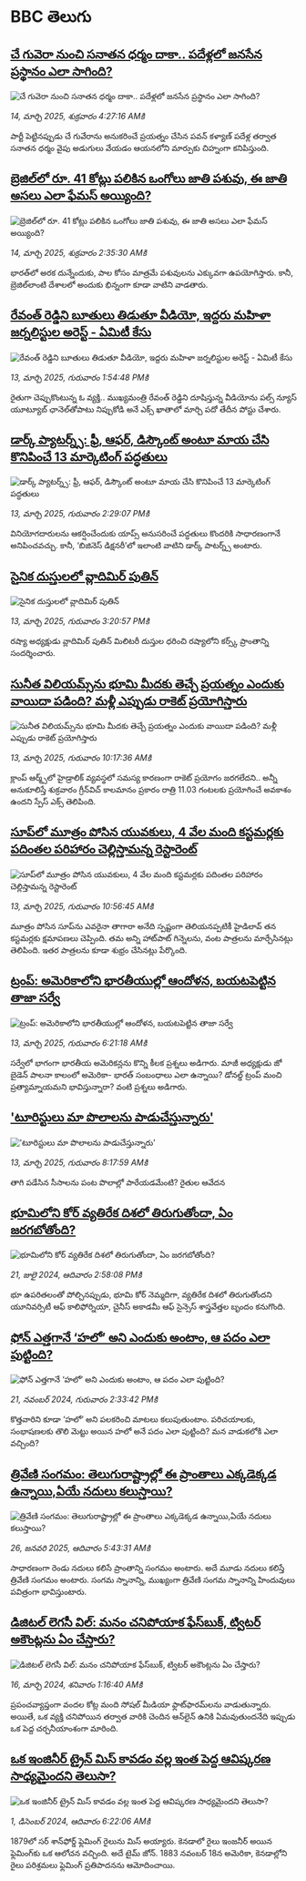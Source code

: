 # BBC తెలుగు## [చే గువెరా నుంచి సనాతన ధర్మం దాకా.. పదేళ్లలో జనసేన ప్రస్థానం ఎలా సాగింది?](https://www.bbc.com/telugu/articles/c8x49kkn7gqo?at_campaign=githubrss)![చే గువెరా నుంచి సనాతన ధర్మం దాకా.. పదేళ్లలో జనసేన ప్రస్థానం ఎలా సాగింది?](https://ichef.bbci.co.uk/ace/standard/240/cpsprodpb/dcb6/live/93dad1c0-008f-11f0-b50e-9d086302645f.jpg)_14, మార్చి 2025, శుక్రవారం 4:27:16 AMకి_పార్టీ పెట్టినప్పుడు చే గువేరాను అనుకరించే ప్రయత్నం చేసిన పవన్ కళ్యాణ్ పదేళ్ల తర్వాత సనాతన ధర్మం వైపు అడుగులు వేయడం ఆయనలోని మార్పుకు చిహ్నంగా కనిపిస్తుంది.## [బ్రెజిల్‌లో రూ. 41 కోట్లు పలికిన ఒంగోలు జాతి పశువు, ఈ జాతి అసలు ఎలా  ఫేమస్ అయ్యింది? ](https://www.bbc.com/telugu/articles/cr42kdpq1zdo?at_campaign=githubrss)![బ్రెజిల్‌లో రూ. 41 కోట్లు పలికిన ఒంగోలు జాతి పశువు, ఈ జాతి అసలు ఎలా  ఫేమస్ అయ్యింది? ](https://ichef.bbci.co.uk/ace/standard/240/cpsprodpb/4c78/live/068a6d10-000f-11f0-b50e-9d086302645f.jpg)_14, మార్చి 2025, శుక్రవారం 2:35:30 AMకి_భారత్‌లో అరక దున్నేందుకు, పాల కోసం మాత్రమే పశువులను ఎక్కువగా ఉపయోగిస్తారు. కానీ, బ్రెజిల్‌లాంటి దేశాలలో అందుకు భిన్నంగా కూడా వాటిని వాడతారు.## [రేవంత్ రెడ్డిని బూతులు తిడుతూ వీడియో, ఇద్దరు మహిళా జర్నలిస్టుల అరెస్ట్ - ఏమిటీ కేసు](https://www.bbc.com/telugu/articles/cd65wx4p9g9o?at_campaign=githubrss)![రేవంత్ రెడ్డిని బూతులు తిడుతూ వీడియో, ఇద్దరు మహిళా జర్నలిస్టుల అరెస్ట్ - ఏమిటీ కేసు](https://ichef.bbci.co.uk/ace/standard/240/cpsprodpb/33e0/live/dbf0cdf0-000a-11f0-8482-95fc1747d814.jpg)_13, మార్చి 2025, గురువారం 1:54:48 PMకి_రైతుగా చెప్పుకొంటున్న ఓ వ్యక్తి.. ముఖ్యమంత్రి రేవంత్ రెడ్డిని దూషిస్తున్న వీడియోను పల్స్ న్యూస్ యూట్యూబ్ ఛానెల్‌‌తోపాటు నిప్పుకోడి అనే ఎక్స్ ఖాతాలో మార్చి పదో తేదీన పోస్టు చేశారు.## [డార్క్ ప్యాటర్న్స్:  ఫ్రీ, ఆఫర్, డిస్కౌంట్ అంటూ మాయ చేసి కొనిపించే 13 మార్కెటింగ్ పద్ధతులు](https://www.bbc.com/telugu/articles/c62qp2we1j4o?at_campaign=githubrss)![డార్క్ ప్యాటర్న్స్:  ఫ్రీ, ఆఫర్, డిస్కౌంట్ అంటూ మాయ చేసి కొనిపించే 13 మార్కెటింగ్ పద్ధతులు](https://ichef.bbci.co.uk/ace/standard/240/cpsprodpb/5f63/live/246a4f00-0017-11f0-8d1c-b19460b8e7fb.jpg)_13, మార్చి 2025, గురువారం 2:29:07 PMకి_వినియోగదారులను ఆకర్షించేందుకు యాప్స్ అనుసరించే పద్ధతులు కొందరికి సాధారణంగానే అనిపించవచ్చు. కానీ, ‘బిజినెస్ డిక్షనరీ’లో ఇలాంటి వాటిని డార్క్ పాటర్న్స్ అంటారు.## [సైనిక దుస్తులలో వ్లాదిమిర్ పుతిన్](https://www.bbc.com/telugu/articles/c39v4440wjyo?at_campaign=githubrss)![సైనిక దుస్తులలో వ్లాదిమిర్ పుతిన్](https://ichef.bbci.co.uk/ace/standard/240/cpsprodpb/8f7a/live/ea211900-001b-11f0-b50e-9d086302645f.jpg)_13, మార్చి 2025, గురువారం 3:20:57 PMకి_రష్యా అధ్యక్షుడు వ్లాదిమిర్ పుతిన్ మిలిటరీ దుస్తుల ధరించి రష్యాలోని కర్స్క్ ప్రాంతాన్ని సందర్శించారు.## [సునీత విలియమ్స్‌ను భూమి మీదకు తెచ్చే ప్రయత్నం ఎందుకు వాయిదా పడింది? మళ్లీ ఎప్పుడు రాకెట్ ప్రయోగిస్తారు](https://www.bbc.com/telugu/articles/cx2g0q12rjgo?at_campaign=githubrss)![సునీత విలియమ్స్‌ను భూమి మీదకు తెచ్చే ప్రయత్నం ఎందుకు వాయిదా పడింది? మళ్లీ ఎప్పుడు రాకెట్ ప్రయోగిస్తారు](https://ichef.bbci.co.uk/ace/standard/240/cpsprodpb/3e10/live/b8f09a90-ffee-11ef-89b8-6f8a578323da.jpg)_13, మార్చి 2025, గురువారం 10:17:36 AMకి_క్లాంప్ ఆర్మ్స్‌లో హైడ్రాలిక్ వ్యవస్థలో సమస్య కారణంగా రాకెట్ ప్రయోగం జరగలేదని.. అన్నీ అనుకూలిస్తే శుక్రవారం గ్రీన్‌విచ్ కాలమానం ప్రకారం రాత్రి 11.03 గంటలకు ప్రయోగించే అవకాశం ఉందని స్పేస్ ఎక్స్ తెలిపింది.## [సూప్‌లో మూత్రం పోసిన యువకులు, 4 వేల మంది కస్టమర్లకు పదింతల పరిహారం చెల్లిస్తామన్న రెస్టారెంట్](https://www.bbc.com/telugu/articles/c9wpxd4nrxqo?at_campaign=githubrss)![సూప్‌లో మూత్రం పోసిన యువకులు, 4 వేల మంది కస్టమర్లకు పదింతల పరిహారం చెల్లిస్తామన్న రెస్టారెంట్](https://ichef.bbci.co.uk/ace/standard/240/cpsprodpb/8ecb/live/3a1168d0-fff3-11ef-b50e-9d086302645f.jpg)_13, మార్చి 2025, గురువారం 10:56:45 AMకి_మూత్రం పోసిన సూప్‌ను ఎవరైనా తాగారా అనేది స్పష్టంగా తెలియనప్పటికీ హైడిలావ్ తన కస్టమర్లకు క్షమాపణలు చెప్పింది. 
తమ అన్ని హాట్‌పాట్ గిన్నెలను, వంట పాత్రలను మార్చేసినట్లు తెలిపింది. ఇతర పాత్రలను కూడా శుభ్రం  చేసినట్లు పేర్కొంది.## [ట్రంప్: అమెరికాలోని భారతీయుల్లో ఆందోళన, బయటపెట్టిన తాజా సర్వే](https://www.bbc.com/telugu/articles/cn891n0x7v8o?at_campaign=githubrss)![ట్రంప్: అమెరికాలోని భారతీయుల్లో ఆందోళన, బయటపెట్టిన తాజా సర్వే](https://ichef.bbci.co.uk/ace/standard/240/cpsprodpb/237b/live/b4184b80-ff12-11ef-a8b1-950887ddc6e5.jpg)_13, మార్చి 2025, గురువారం 6:21:18 AMకి_సర్వేలో భాగంగా భారతీయ అమెరికన్లను కొన్ని కీలక ప్రశ్నలు అడిగారు. మాజీ అధ్యక్షుడు జో బైడెన్ పాలనా కాలంలో అమెరికా- భారత్ సంబంధాలు ఎలా ఉన్నాయి? డోనల్డ్ ట్రంప్ మంచి ప్రత్యామ్నాయమని భావిస్తున్నారా? వంటి ప్రశ్నలు అడిగారు.## ['టూరిస్టులు మా పొలాలను పాడుచేస్తున్నారు'](https://www.bbc.com/telugu/articles/c30m1z5mjr9o?at_campaign=githubrss)!['టూరిస్టులు మా పొలాలను పాడుచేస్తున్నారు'](https://ichef.bbci.co.uk/ace/standard/240/cpsprodpb/3fe8/live/26f806f0-ffe4-11ef-8c3d-b7dcc7510cb1.jpg)_13, మార్చి 2025, గురువారం 8:17:59 AMకి_తాగి పడేసిన సీసాలను పంట పొలాల్లో పారేయడమేంటి? రైతుల ఆవేదన## [భూమిలోని కోర్ వ్యతిరేక దిశలో తిరుగుతోందా, ఏం జరగబోతోంది?](https://www.bbc.com/telugu/articles/crgr7rnd7g4o?at_campaign=githubrss)![భూమిలోని కోర్ వ్యతిరేక దిశలో తిరుగుతోందా, ఏం జరగబోతోంది?](https://ichef.bbci.co.uk/ace/standard/240/cpsprodpb/cc28/live/4457bc00-3ec3-11ef-b2f4-77406157b906.jpg)_21, జులై 2024, ఆదివారం 2:58:08 PMకి_భూ ఉపరితలంతో పోల్చినప్పుడు, భూమి కోర్ నెమ్మదిగా, వ్యతిరేక దిశలో తిరుగుతోందని యూనివర్సిటీ ఆఫ్ కాలిఫోర్నియా, చైనీస్ అకాడమీ ఆఫ్ సైన్సెస్‌ శాస్త్రవేత్తల బృందం కనుగొంది.## [ఫోన్ ఎత్తగానే ‘హలో’ అని ఎందుకు అంటాం, ఆ పదం ఎలా పుట్టింది?](https://www.bbc.com/telugu/articles/cgj7x7gdjq4o?at_campaign=githubrss)![ఫోన్ ఎత్తగానే ‘హలో’ అని ఎందుకు అంటాం, ఆ పదం ఎలా పుట్టింది?](https://ichef.bbci.co.uk/ace/standard/240/cpsprodpb/0618/live/7a20ebb0-a807-11ef-b21e-5359bd56d02f.jpg)_21, నవంబర్ 2024, గురువారం 2:33:42 PMకి_కొత్తవారిని కూడా ‘హలో’ అని పలకరించి మాటలు కలుపుతుంటాం.  పరిచయాలకు, సంభాషణలకు తొలి మెట్టు అయిన హలో అనే పదం ఎలా పుట్టింది? మన వాడుకలోకి ఎలా వచ్చింది?## [త్రివేణి సంగమం: తెలుగురాష్ట్రాల్లో ఈ ప్రాంతాలు ఎక్కడెక్కడ ఉన్నాయి,ఏయే నదులు కలుస్తాయి? ](https://www.bbc.com/telugu/articles/cz7elrr17jeo?at_campaign=githubrss)![త్రివేణి సంగమం: తెలుగురాష్ట్రాల్లో ఈ ప్రాంతాలు ఎక్కడెక్కడ ఉన్నాయి,ఏయే నదులు కలుస్తాయి? ](https://ichef.bbci.co.uk/ace/standard/240/cpsprodpb/9dad/live/7f50e780-da42-11ef-a37f-eba91255dc3d.jpg)_26, జనవరి 2025, ఆదివారం 5:43:31 AMకి_సాధారణంగా రెండు నదులు కలిసే ప్రాంతాన్ని సంగమం అంటారు. అదే మూడు నదులు కలిస్తే త్రివేణి సంగమం అంటారు. సంగమ స్నానాన్ని, ముఖ్యంగా త్రివేణి సంగమ స్నానాన్ని హిందువులు పవిత్రంగా భావిస్తుంటారు.## [డిజిటల్ లెగసీ విల్: మనం చనిపోయాక ఫేస్‌బుక్, ట్విటర్‌ అకౌంట్లను ఏం చేస్తారు?](https://www.bbc.com/telugu/articles/cx0zl1qeyq2o?at_campaign=githubrss)![డిజిటల్ లెగసీ విల్: మనం చనిపోయాక ఫేస్‌బుక్, ట్విటర్‌ అకౌంట్లను ఏం చేస్తారు?](https://ichef.bbci.co.uk/ace/standard/240/cpsprodpb/bea2/live/2323ffd0-e2d4-11ee-9410-0f893255c2a0.jpg)_16, మార్చి 2024, శనివారం 1:16:40 AMకి_ప్రపంచవ్యాప్తంగా వందల కోట్ల మంది సోషల్ మీడియా ఫ్లాట్‌ఫారమ్‌లను వాడుతున్నారు. అయితే, ఒక వ్యక్తి చనిపోయిన తర్వాత వారికి చెందిన ఆన్‌లైన్ ఉనికి ఏమవుతుందనేది ఇప్పుడు ఒక పెద్ద చర్చనీయాంశంగా మారింది.## [ఒక ఇంజినీర్ ట్రైన్ మిస్ కావడం వల్ల ఇంత పెద్ద ఆవిష్కరణ సాధ్యమైందని తెలుసా?](https://www.bbc.com/telugu/articles/c774y4mdrgdo?at_campaign=githubrss)![ఒక ఇంజినీర్ ట్రైన్ మిస్ కావడం వల్ల ఇంత పెద్ద ఆవిష్కరణ సాధ్యమైందని తెలుసా?](https://ichef.bbci.co.uk/ace/standard/240/cpsprodpb/d07c/live/d2f92490-ab19-11ef-8264-5f9791599833.jpg)_1, డిసెంబర్ 2024, ఆదివారం 6:22:06 AMకి_1879లో సర్ శాన్‌ఫోర్డ్ ఫ్లెమింగ్ రైలును మిస్ అయ్యారు. కెనడాలో రైలు ఇంజనీర్ అయిన ఫ్లెమింగ్‌కు ఒక ఆలోచన వచ్చింది. అదే టైమ్ జోన్‌. 
1883 నవంబర్ 18న అమెరికా, కెనడాల్లోని రైలు పరిశ్రమలు ఫ్లెమింగ్ ప్రతిపాదనను ఆమోదించాయి.
